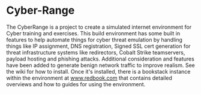 # Cyber-Range
The CyberRange is a project to create a simulated internet environment for Cyber training and exercises.  This build environment has some built in features to help automate things for cyber threat emulation by handling things like IP assignment, DNS registration, Signed SSL cert generation for threat infrastructure systems like redirectors, Cobalt Strike teamservers, payload hosting and phishing attacks.  Additional consideration and features have been added to generate benign network traffic to improve realism.  See the wiki for how to install.  Once it's installed, there is a bookstack instance within the environment at www.redbook.com that contains detailed overviews and how to guides for using the environment.
